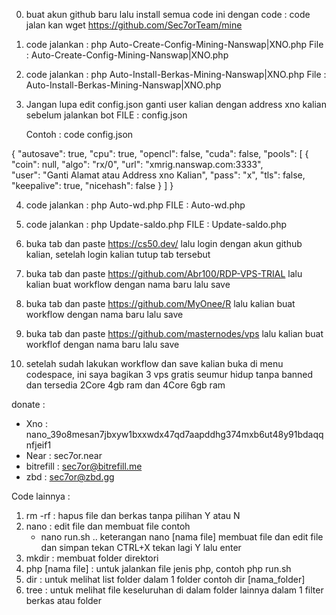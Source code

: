 0. buat akun github baru lalu install semua code ini dengan code :
   code jalan kan wget https://github.com/Sec7orTeam/mine
   
1. code jalankan : php Auto-Create-Config-Mining-Nanswap|XNO.php
   File : Auto-Create-Config-Mining-Nanswap|XNO.php

2. code jalankan : php Auto-Install-Berkas-Mining-Nanswap|XNO.php
   File : Auto-Install-Berkas-Mining-Nanswap|XNO.php

3. Jangan lupa edit config.json ganti user kalian dengan address xno kalian sebelum jalankan bot
   FILE : config.json

   Contoh : code config.json

{
    "autosave": true,
    "cpu": true,
    "opencl": false,
    "cuda": false,
    "pools": [
        {
            "coin": null,
            "algo": "rx/0",
            "url": "xmrig.nanswap.com:3333",                                                        
            "user": "Ganti Alamat atau Address xno Kalian",
            "pass": "x",
            "tls": false,
            "keepalive": true,
            "nicehash": false
        }
    ]
}

4. code jalankan : php Auto-wd.php
   FILE : Auto-wd.php

5. code jalankan : php Update-saldo.php
   FILE : Update-saldo.php

6. buka tab dan paste https://cs50.dev/ lalu login dengan akun github kalian, setelah login kalian tutup tab tersebut

7. buka tab dan paste https://github.com/Abr100/RDP-VPS-TRIAL lalu kalian buat workflow dengan nama baru lalu save

8. buka tab dan paste https://github.com/MyOnee/R lalu kalian buat workflow dengan nama baru lalu save

9. buka tab dan paste https://github.com/masternodes/vps lalu kalian buat workflof dengan nama baru lalu save

10. setelah sudah lakukan workflow dan save kalian buka di menu codespace, ini saya bagikan 3 vps gratis seumur hidup tanpa banned dan tersedia 2Core 4gb ram dan 4Core 6gb ram


donate :
- Xno       : nano_39o8mesan7jbxyw1bxxwdx47qd7aapddhg374mxb6ut48y91bdaqqnfjeif1
- Near      : sec7or.near
- bitrefill : sec7or@bitrefill.me
- zbd       : sec7or@zbd.gg

Code lainnya :
1. rm -rf : hapus file dan berkas tanpa pilihan Y atau N
2. nano : edit file dan membuat file
   contoh
   - nano run.sh .. keterangan nano [nama file] membuat file dan edit file dan simpan tekan CTRL+X tekan lagi Y lalu enter
3. mkdir : membuat folder direktori
4. php [nama file] : untuk jalankan file jenis php, contoh php run.sh
5. dir : untuk melihat list folder dalam 1 folder contoh dir [nama_folder]
6. tree : untuk melihat file keseluruhan di dalam folder lainnya dalam 1 filter berkas atau folder
